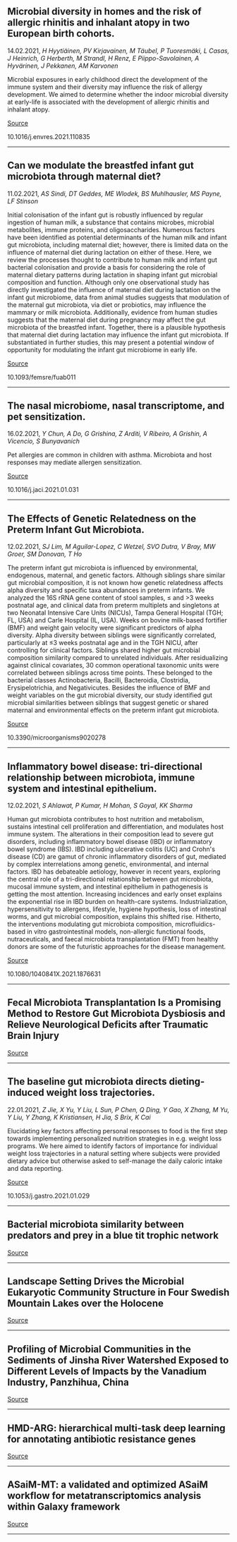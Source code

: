 ## Microbial diversity in homes and the risk of allergic rhinitis and inhalant atopy in two European birth cohorts.
 14.02.2021, _H Hyytiäinen, PV Kirjavainen, M Täubel, P Tuoresmäki, L Casas, J Heinrich, G Herberth, M Strandl, H Renz, E Piippo-Savolainen, A Hyvärinen, J Pekkanen, AM Karvonen_


Microbial exposures in early childhood direct the development of the immune system and their diversity may influence the risk of allergy development. We aimed to determine whether the indoor microbial diversity at early-life is associated with the development of allergic rhinitis and inhalant atopy.

[Source](https://www.sciencedirect.com/science/article/pii/S0013935121001298)

10.1016/j.envres.2021.110835

---

## Can we modulate the breastfed infant gut microbiota through maternal diet?
 11.02.2021, _AS Sindi, DT Geddes, ME Wlodek, BS Muhlhausler, MS Payne, LF Stinson_


Initial colonisation of the infant gut is robustly influenced by regular ingestion of human milk, a substance that contains microbes, microbial metabolites, immune proteins, and oligosaccharides. Numerous factors have been identified as potential determinants of the human milk and infant gut microbiota, including maternal diet; however, there is limited data on the influence of maternal diet during lactation on either of these. Here, we review the processes thought to contribute to human milk and infant gut bacterial colonisation and provide a basis for considering the role of maternal dietary patterns during lactation in shaping infant gut microbial composition and function. Although only one observational study has directly investigated the influence of maternal diet during lactation on the infant gut microbiome, data from animal studies suggests that modulation of the maternal gut microbiota, via diet or probiotics, may influence the mammary or milk microbiota. Additionally, evidence from human studies suggests that the maternal diet during pregnancy may affect the gut microbiota of the breastfed infant. Together, there is a plausible hypothesis that maternal diet during lactation may influence the infant gut microbiota. If substantiated in further studies, this may present a potential window of opportunity for modulating the infant gut microbiome in early life.

[Source](https://academic.oup.com/femsre/advance-article/doi/10.1093/femsre/fuab011/6133472)

10.1093/femsre/fuab011

---

## The nasal microbiome, nasal transcriptome, and pet sensitization.
 16.02.2021, _Y Chun, A Do, G Grishina, Z Arditi, V Ribeiro, A Grishin, A Vicencio, S Bunyavanich_


Pet allergies are common in children with asthma. Microbiota and host responses may mediate allergen sensitization.

[Source](https://www.sciencedirect.com/science/article/abs/pii/S0091674921002177)

10.1016/j.jaci.2021.01.031

---

## The Effects of Genetic Relatedness on the Preterm Infant Gut Microbiota.
 12.02.2021, _SJ Lim, M Aguilar-Lopez, C Wetzel, SVO Dutra, V Bray, MW Groer, SM Donovan, T Ho_


The preterm infant gut microbiota is influenced by environmental, endogenous, maternal, and genetic factors. Although siblings share similar gut microbial composition, it is not known how genetic relatedness affects alpha diversity and specific taxa abundances in preterm infants. We analyzed the 16S rRNA gene content of stool samples, ≤ and &gt;3 weeks postnatal age, and clinical data from preterm multiplets and singletons at two Neonatal Intensive Care Units (NICUs), Tampa General Hospital (TGH; FL, USA) and Carle Hospital (IL, USA). Weeks on bovine milk-based fortifier (BMF) and weight gain velocity were significant predictors of alpha diversity. Alpha diversity between siblings were significantly correlated, particularly at ≤3 weeks postnatal age and in the TGH NICU, after controlling for clinical factors. Siblings shared higher gut microbial composition similarity compared to unrelated individuals. After residualizing against clinical covariates, 30 common operational taxonomic units were correlated between siblings across time points. These belonged to the bacterial classes Actinobacteria, Bacilli, Bacteroidia, Clostridia, Erysipelotrichia, and Negativicutes. Besides the influence of BMF and weight variables on the gut microbial diversity, our study identified gut microbial similarities between siblings that suggest genetic or shared maternal and environmental effects on the preterm infant gut microbiota.

[Source](https://www.mdpi.com/2076-2607/9/2/278)

10.3390/microorganisms9020278

---

## Inflammatory bowel disease: tri-directional relationship between microbiota, immune system and intestinal epithelium.
 12.02.2021, _S Ahlawat, P Kumar, H Mohan, S Goyal, KK Sharma_


Human gut microbiota contributes to host nutrition and metabolism, sustains intestinal cell proliferation and differentiation, and modulates host immune system. The alterations in their composition lead to severe gut disorders, including inflammatory bowel disease (IBD) or inflammatory bowel syndrome (IBS). IBD including ulcerative colitis (UC) and Crohn's disease (CD) are gamut of chronic inflammatory disorders of gut, mediated by complex interrelations among genetic, environmental, and internal factors. IBD has debateable aetiology, however in recent years, exploring the central role of a tri-directional relationship between gut microbiota, mucosal immune system, and intestinal epithelium in pathogenesis is getting the most attention. Increasing incidences and early onset explains the exponential rise in IBD burden on health-care systems. Industrialization, hypersensitivity to allergens, lifestyle, hygiene hypothesis, loss of intestinal worms, and gut microbial composition, explains this shifted rise. Hitherto, the interventions modulating gut microbiota composition, microfluidics-based in vitro gastrointestinal models, non-allergic functional foods, nutraceuticals, and faecal microbiota transplantation (FMT) from healthy donors are some of the futuristic approaches for the disease management.

[Source](https://www.tandfonline.com/doi/abs/10.1080/1040841X.2021.1876631)

10.1080/1040841X.2021.1876631

---

## Fecal Microbiota Transplantation Is a Promising Method to Restore Gut Microbiota Dysbiosis and Relieve Neurological Deficits after Traumatic Brain Injury

[Source](https://www.hindawi.com/journals/omcl/2021/5816837/)

---

## The baseline gut microbiota directs dieting-induced weight loss trajectories.
 22.01.2021, _Z Jie, X Yu, Y Liu, L Sun, P Chen, Q Ding, Y Gao, X Zhang, M Yu, Y Liu, Y Zhang, K Kristiansen, H Jia, S Brix, K Cai_


Elucidating key factors affecting personal responses to food is the first step towards implementing personalized nutrition strategies in e.g. weight loss programs. We here aimed to identify factors of importance for individual weight loss trajectories in a natural setting where subjects were provided dietary advice but otherwise asked to self-manage the daily caloric intake and data reporting.

[Source](https://www.sciencedirect.com/science/article/abs/pii/S0016508521000962?)

10.1053/j.gastro.2021.01.029

---

## Bacterial microbiota similarity between predators and prey in a blue tit trophic network

[Source](https://www.nature.com/articles/s41396-020-00836-3)

---

## Landscape Setting Drives the Microbial Eukaryotic Community Structure in Four Swedish Mountain Lakes over the Holocene

[Source](https://www.mdpi.com/2076-2607/9/2/355)

---

## Profiling of Microbial Communities in the Sediments of Jinsha River Watershed Exposed to Different Levels of Impacts by the Vanadium Industry, Panzhihua, China

[Source](https://link.springer.com/article/10.1007/s00248-021-01708-9)

---

## HMD-ARG: hierarchical multi-task deep learning for annotating antibiotic resistance genes

[Source](https://microbiomejournal.biomedcentral.com/articles/10.1186/s40168-021-01002-3)

---

## ASaiM-MT: a validated and optimized ASaiM workflow for metatranscriptomics analysis within Galaxy framework

[Source](https://f1000research.com/articles/10-103)

---

